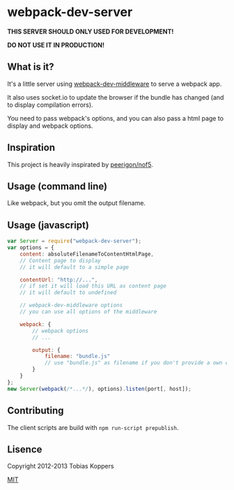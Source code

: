 # webpack-dev-server

**THIS SERVER SHOULD ONLY USED FOR DEVELOPMENT!**

**DO NOT USE IT IN PRODUCTION!**

## What is it?

It's a little server using [webpack-dev-middleware](/webpack/webpack-dev-middleware) to serve a webpack app.

It also uses socket.io to update the browser if the bundle has changed (and to display compilation errors).

You need to pass webpack's options, and you can also pass a html page to display and webpack options.

## Inspiration

This project is heavily inspirated by [peerigon/nof5](/peerigon/nof5).

## Usage (command line)

Like webpack, but you omit the output filename.

## Usage (javascript)

``` javascript
var Server = require("webpack-dev-server");
var options = {
	content: absoluteFilenameToContentHtmlPage,
	// Content page to display
	// it will default to a simple page

	contentUrl: "http://...",
	// if set it will load this URL as content page
	// it will default to undefined

	// webpack-dev-middleware options
	// you can use all options of the middleware

	webpack: {
		// webpack options
		// ...

		output: {
			filename: "bundle.js"
			// use "bundle.js" as filename if you don't provide a own content page
		}
	}
};
new Server(webpack(/*...*/), options).listen(port[, host]);
```

## Contributing

The client scripts are build with `npm run-script prepublish`.

## Lisence

Copyright 2012-2013 Tobias Koppers

[MIT](http://www.opensource.org/licenses/mit-license.php)